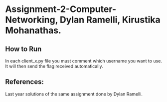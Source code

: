 # Assignment-2-Computer-Networking, Dylan Ramelli, Kirustika Mohanathas.

## How to Run
In each client_x.py file you must comment which username you want to use. It will then send the 
flag received automatically.
## References:
Last year solutions of the same assignment done by Dylan Ramelli.
